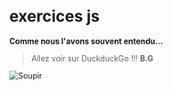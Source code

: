 # exercices js

__Comme nous l'avons souvent entendu...__

> Allez voir sur DuckduckGo !!!
>           **B.G**

![Soupir](http://kasparof57.epizy.com/wp-content/uploads/2018/03/maxresdefault.jpg)
